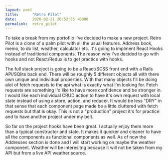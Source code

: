 ```yaml
---
layout: post
title:      "Retro Pilot"
date:       2020-02-21 20:52:55 +0000
permalink:  retro_pilot
---
```


To take a break from my portoflio I've decided to make a new project. Retro Pilot is a clone of a palm pilot with all the usual features. Address book, memo, to do list, weather, calculator etc. It's going to implment React Hooks instead of traditional components. The reason why I've decided to go with hooks and not React/Redux is to get practice with hooks. 

The full stack project is going to be a React/SCSS front end with a Rails API/SQlite back end. There will be roughly 5 different objects all with there own unique and individual properties. With that many objects I'll be doing alot of fetch requests to the api what is exactly what I'm looking for. Fetch requests are something I'd like to have more confidence and be stronger in.  I would like each individual CRUD action to have it's own request with local state instead of using a store, action, and reducer. It would be less "DRY" in that sense that each component page made be a little cluttered with fetch requests but that is okay. This is not a "production" project it's for practice and to have another project under my belt. 

So far on the project hooks have been great. I actually enjoy them more than a typical constructor and state. It makes it quicker and cleaner to have all the components as functional components as well. As of now the Addresses section is done and I will start working on maybe the weather component. Weather will be interesitng because it will not be taken from my API but from a live API weather source. 

